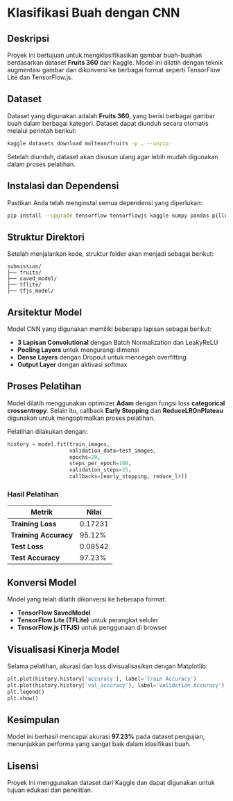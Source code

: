 # Klasifikasi Buah dengan CNN

## Deskripsi
Proyek ini bertujuan untuk mengklasifikasikan gambar buah-buahan berdasarkan dataset **Fruits 360** dari Kaggle. Model ini dilatih dengan teknik augmentasi gambar dan dikonversi ke berbagai format seperti TensorFlow Lite dan TensorFlow.js.

## Dataset
Dataset yang digunakan adalah **Fruits 360**, yang berisi berbagai gambar buah dalam berbagai kategori.
Dataset dapat diunduh secara otomatis melalui perintah berikut:
```bash
kaggle datasets download moltean/fruits -p . --unzip
```
Setelah diunduh, dataset akan disusun ulang agar lebih mudah digunakan dalam proses pelatihan.

## Instalasi dan Dependensi
Pastikan Anda telah menginstal semua dependensi yang diperlukan:
```bash
pip install --upgrade tensorflow tensorflowjs kaggle numpy pandas pillow matplotlib scikit-learn
```

## Struktur Direktori
Setelah menjalankan kode, struktur folder akan menjadi sebagai berikut:
```
submission/
├── fruits/
├── saved_model/
├── tflite/
├── tfjs_model/
```

## Arsitektur Model
Model CNN yang digunakan memiliki beberapa lapisan sebagai berikut:
- **3 Lapisan Convolutional** dengan Batch Normalization dan LeakyReLU
- **Pooling Layers** untuk mengurangi dimensi
- **Dense Layers** dengan Dropout untuk mencegah overfitting
- **Output Layer** dengan aktivasi softmax

## Proses Pelatihan
Model dilatih menggunakan optimizer **Adam** dengan fungsi loss **categorical crossentropy**. Selain itu, callback **Early Stopping** dan **ReduceLROnPlateau** digunakan untuk mengoptimalkan proses pelatihan.

Pelatihan dilakukan dengan:
```python
history = model.fit(train_images,
                    validation_data=test_images,
                    epochs=20,
                    steps_per_epoch=100,
                    validation_steps=25,
                    callbacks=[early_stopping, reduce_lr])
```

### Hasil Pelatihan
| Metrik               | Nilai   |
|----------------------|--------|
| **Training Loss**    | 0.17231 |
| **Training Accuracy** | 95.12% |
| **Test Loss**        | 0.08542 |
| **Test Accuracy**    | 97.23% |

## Konversi Model
Model yang telah dilatih dikonversi ke beberapa format:
- **TensorFlow SavedModel**
- **TensorFlow Lite (TFLite)** untuk perangkat seluler
- **TensorFlow.js (TFJS)** untuk penggunaan di browser


## Visualisasi Kinerja Model
Selama pelatihan, akurasi dan loss divisualisasikan dengan Matplotlib:
```python
plt.plot(history.history['accuracy'], label='Train Accuracy')
plt.plot(history.history['val_accuracy'], label='Validation Accuracy')
plt.legend()
plt.show()
```

## Kesimpulan
Model ini berhasil mencapai akurasi **97.23%** pada dataset pengujian, menunjukkan performa yang sangat baik dalam klasifikasi buah.

## Lisensi
Proyek ini menggunakan dataset dari Kaggle dan dapat digunakan untuk tujuan edukasi dan penelitian.
